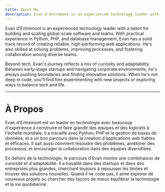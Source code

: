 ```yaml
---
title: About Me
description: Evan d'Entremont is an experienced technology leader with a talent for building and scaling global-scale software and teams.
---
```

Evan d'Entremont is an experienced technology leader with a talent for building and scaling global-scale software and teams. With practical experience in Python, PHP, and database management, Evan has a solid track record of creating reliable, high-performing web applications. He's also skilled at solving problems, improving processes, and fostering collaboration among diverse teams.

Beyond tech, Evan's journey reflects a mix of curiosity and adaptability. Between early-stage startups and navigating corporate environments, he's always pushing boundaries and finding innovative solutions. When he's not deep in code, you'll find him experimenting with new projects or exploring ways to balance tech and life.

---

# À Propos

Evan d'Entremont est un leader en technologie avec beaucoup d'expérience à construire et faire grandir des équipes et des logiciels à l'échelle mondiale. Il a travaillé avec Python, PHP et la gestion de bases de données, et a un bon parcours dans la création d'applications web fiables et efficaces. Il sait aussi comment résoudre des problèmes, améliorer des processus, et encourager la collaboration dans des équipes diversifiées.

En dehors de la technologie, le parcours d'Evan montre une combinaison de curiosité et d'adaptabilité. Il a travaillé dans des startups et dans des entreprises plus grandes, cherchant toujours à repousser les limites et trouver des solutions nouvelles. Quand il ne code pas, il aime explorer de nouveaux projets ou chercher des façons de mieux équilibrer la technologie et la vie quotidienne.